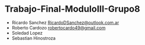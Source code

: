 # Trabajo-Final-ModuloIII-Grupo8
* Ricardo Sanchez <RicardoDSanchez@outlook.com.ar>
* Roberto Cardozo <robertocardo49@gmail.com> 
* Soledad Lopez
* Sebastian Hinostroza 
